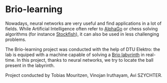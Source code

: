 # Brio-learning

Nowadays, neural networks are very useful and find applications in a lot of fields. While Artificial Intelligence often refer to [AlphaGo](https://fr.wikipedia.org/wiki/AlphaGo) or chess solving algorithms (for instance [Stockfish](https://en.wikipedia.org/wiki/Stockfish_(chess))), it can also be used in less challenging problems.

The Brio-learning project was conducted with the help of DTU Elektro: the lab is equiped with a machine capable of solving a [Brio labyrinth](http://www.brio.us/products/by-age/6-years-and-up/labyrinth) in real-time. In this project, thanks to neural networks, we try to locate the ball present in the labyrinth.

Project conducted by Tobias Mouritzen, Vinojan Iruthayam, Avi SZYCHTER.

